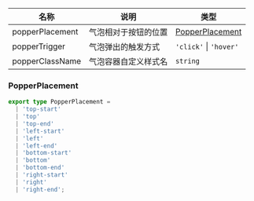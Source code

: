 | 名称            | 说明                 | 类型                                |
| --------------- | -------------------- | ----------------------------------- |
| popperPlacement | 气泡相对于按钮的位置 | [PopperPlacement](#PopperPlacement) |
| popperTrigger   | 气泡弹出的触发方式   | `'click'` \| `'hover'`              |
| popperClassName | 气泡容器自定义样式名 | `string`                            |

### PopperPlacement

```ts
export type PopperPlacement =
  | 'top-start'
  | 'top'
  | 'top-end'
  | 'left-start'
  | 'left'
  | 'left-end'
  | 'bottom-start'
  | 'bottom'
  | 'bottom-end'
  | 'right-start'
  | 'right'
  | 'right-end';
```
